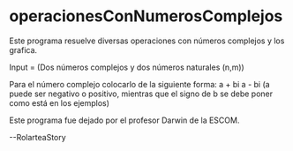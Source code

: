 # operacionesConNumerosComplejos



Este programa resuelve diversas operaciones con números complejos y los grafica.

Input = (Dos números complejos y dos números naturales (n,m))

Para el número complejo colocarlo de la siguiente forma:
  a + bi
  a - bi
(a puede ser negativo o positivo, mientras que el signo de b se debe poner como está en los ejemplos)

Este programa fue dejado por el profesor Darwin de la ESCOM.


--RolarteaStory

